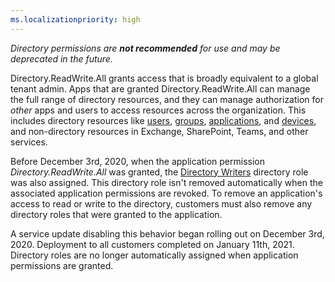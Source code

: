 ```yaml
---
ms.localizationpriority: high
---
```


<!-- markdownlint-disable MD002 MD041 -->

*Directory permissions are **not recommended** for use and may be deprecated in the future.*

Directory.ReadWrite.All grants access that is broadly equivalent to a global tenant admin. Apps that are granted Directory.ReadWrite.All can manage the full range of directory resources, and they can manage authorization for *other* apps and users to access resources across the organization. This includes directory resources like [users](/graph/api/resources/user), [groups](/graph/api/resources/group), [applications](/graph/api/resources/application), and [devices](/graph/api/resources/device), and non-directory resources in Exchange, SharePoint, Teams, and other services.

Before December 3rd, 2020, when the application permission *Directory.ReadWrite.All* was granted, the [Directory Writers](/azure/active-directory/users-groups-roles/directory-assign-admin-roles#directory-writers-permissions) directory role was also assigned. This directory role isn't removed automatically when the associated application permissions are revoked. To remove an application's access to read or write to the directory, customers must also remove any directory roles that were granted to the application.

A service update disabling this behavior began rolling out on December 3rd, 2020. Deployment to all customers completed on January 11th, 2021. Directory roles are no longer automatically assigned when application permissions are granted.
